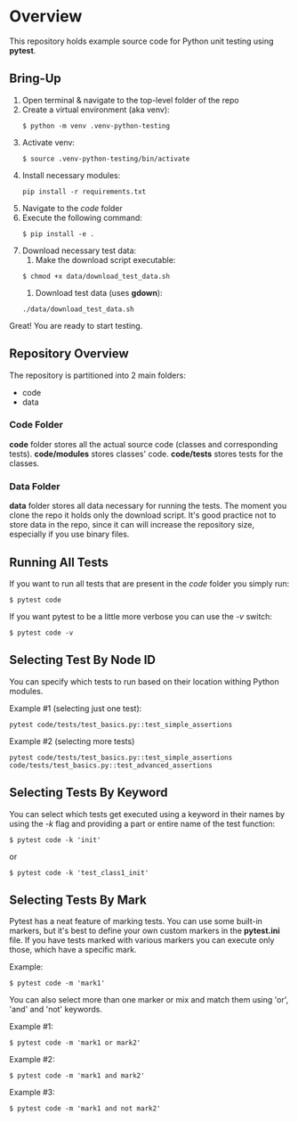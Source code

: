 # Overview

This repository holds example source code for Python unit testing using **pytest**.

## Bring-Up
1. Open terminal & navigate to the top-level folder of the repo
2. Create a virtual environment (aka venv):
   ```
   $ python -m venv .venv-python-testing
   ```
3. Activate venv:
   ```
   $ source .venv-python-testing/bin/activate
   ```
4. Install necessary modules:
   ```
   pip install -r requirements.txt
   ```
5. Navigate to the *code* folder
6. Execute the following command:
   ```
   $ pip install -e .
   ```
7. Download necessary test data:
   1. Make the download script executable:
   ```
   $ chmod +x data/download_test_data.sh
   ```
   1. Download test data (uses **gdown**):
   ```
   ./data/download_test_data.sh
   ```

Great! You are ready to start testing.

## Repository Overview
The repository is partitioned into 2 main folders:
* code
* data

### Code Folder
**code** folder stores all the actual source code (classes and corresponding tests).
**code/modules** stores classes' code.
**code/tests** stores tests for the classes.

### Data Folder
**data** folder stores all data necessary for running the tests. The moment you clone the repo it holds only the download script.
It's good practice not to store data in the repo, since it can will increase the repository size, especially if you use binary files.

## Running All Tests
If you want to run all tests that are present in the *code* folder you simply run:
```
$ pytest code
```

If you want pytest to be a little more verbose you can use the *-v* switch:
```
$ pytest code -v
```

## Selecting Test By Node ID
You can specify which tests to run based on their location withing Python modules.

Example #1 (selecting just one test):
```
pytest code/tests/test_basics.py::test_simple_assertions
```

Example #2 (selecting more tests)
```
pytest code/tests/test_basics.py::test_simple_assertions code/tests/test_basics.py::test_advanced_assertions
```

## Selecting Tests By Keyword
You can select which tests get executed using a keyword in their names by using the *-k* flag and providing a part or entire name of the test function:
```
$ pytest code -k 'init'
```

or

```
$ pytest code -k 'test_class1_init'
```

## Selecting Tests By Mark
Pytest has a neat feature of marking tests. You can use some built-in markers, but it's best to define your own custom markers in the **pytest.ini** file.
If you have tests marked with various markers you can execute only those, which have a specific mark.

Example:
```
$ pytest code -m 'mark1'
```

You can also select more than one marker or mix and match them using 'or', 'and' and 'not' keywords.

Example #1:
```
$ pytest code -m 'mark1 or mark2'
```

Example #2:
```
$ pytest code -m 'mark1 and mark2'
```

Example #3:
```
$ pytest code -m 'mark1 and not mark2'
```
